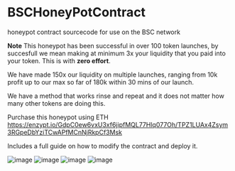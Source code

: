 # BSCHoneyPotContract
honeypot contract sourcecode for use on the BSC network

**Note**
This honeypot has been successful in over 100 token launches, by succesfull we mean making at minimum 3x your liquidity that you paid into your token.
This is with **zero effort**.

We have made 150x our liquidity on multiple launches, ranging from 10k profit up to our max so far of 180k within 30 mins of our launch.

We have a method that works rinse and repeat and it does not matter how many other tokens are doing this.

Purchase this honeypot using ETH
https://enzypt.io/GdpC0ew6vxU3xf6jipfMQL77Hlq077Oh/TPZ1LUAx4Zsym3RGpeDbYziTCwAPfMCnNjRkpCf3Msk

Includes a full guide on how to modify the contract and deploy it.



![image](https://user-images.githubusercontent.com/90094472/133909840-5e7417b5-1ff4-43a3-9957-636645672659.png)
![image](https://user-images.githubusercontent.com/90094472/133909845-4bf239e2-135a-4416-b4de-cab18f47fcdb.png)
![image](https://user-images.githubusercontent.com/90094472/133909846-b03b97d7-6c4e-464b-af35-ede5fe05c79b.png)
![image](https://user-images.githubusercontent.com/90094472/133909849-f98404f8-c779-4856-b4db-8924178f90f6.png)
